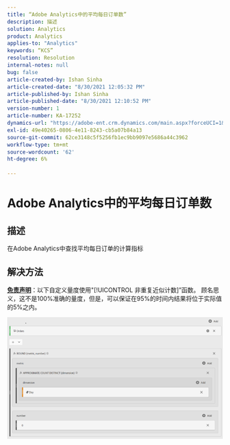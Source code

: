 ```yaml
---
title: “Adobe Analytics中的平均每日订单数”
description: 描述
solution: Analytics
product: Analytics
applies-to: "Analytics"
keywords: “KCS”
resolution: Resolution
internal-notes: null
bug: false
article-created-by: Ishan Sinha
article-created-date: "8/30/2021 12:05:32 PM"
article-published-by: Ishan Sinha
article-published-date: "8/30/2021 12:10:52 PM"
version-number: 1
article-number: KA-17252
dynamics-url: "https://adobe-ent.crm.dynamics.com/main.aspx?forceUCI=1&pagetype=entityrecord&etn=knowledgearticle&id=f9396d8d-8a09-ec11-b6e6-00224808d564"
exl-id: 49e40265-0806-4e11-8243-cb5a07b84a13
source-git-commit: 62ce3148c5f5256fb1ec9bb9097e5686a44c3962
workflow-type: tm+mt
source-wordcount: '62'
ht-degree: 6%

---
```


# Adobe Analytics中的平均每日订单数

## 描述


在Adobe Analytics中查找平均每日订单的计算指标




## 解决方法


<u><b>免责声明</b></u>：以下自定义量度使用&quot;[!UICONTROL 非重复近似计数]”函数。 顾名思义，这不是100%准确的量度，但是，可以保证在95%的时间内结果将位于实际值的5%之内。

![](assets/9d67ac27-8b09-ec11-b6e6-00224808d564.png)
